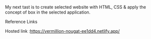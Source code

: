 My next tast is to create  selected website with HTML, CSS  & apply the concept of box in the selected application.


Reference Links





Hosted  link :https://vermillion-nougat-ee1dd4.netlify.app/
